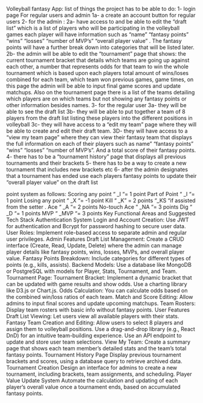 Volleyball fantasy App: 
list of things the project has to be able to do: 
1- login page For regular users and admin
 1a- a create an account button for regular users
 2- for the admin : 
2a- have access to and be able to edit the “draft list” which is a list of players who will be participating in the volleyball games each player will have information such as “name” “fantasy points” “wins” “losses” “number of MVP’s” “overall player value” . The fantasy points will have a further break down into categories that will be listed later.
 2b- the admin will be able to edit the “tournament” page that shows: the current tournament bracket that details which teams are going up against each other, a number that represents odds for that team to win the whole tournament which is based upon each players total amount of wins/loses combined for each team, which team won previous games, game times, on this page the admin will be able to input final game scores and update matchups. Also on the tournament page there is a list of the teams detailing which players are on which teams but not showing any fantasy points or other information besides names. 
3- for the regular user 
3a- they will be able to see the draft list
 3b- they will be able to put together a team of 8 players from the draft list listing these players into the different positions in volleyball
 3c- they will have access to a “edit my team” page where they will be able to create and edit their draft team.
 3D- 
they will have access to a “view my team page” where they can view their fantasy team that displays the full information on each of their players such as name” “fantasy points” “wins” “losses” “number of MVP’s”. And a total score of their fantasy points.
 4- there has to be a “tournament history” page that displays all previous tournaments and their brackets 
5- there has to be a way to create a new tournament that includes new brackets etc
 6- after the admin designates that a tournament has ended use each players fantasy points to update their “overall player value” on the draft list 


 point system as follows:
 Scoring any point “ _I “= 1 point 
Part of Point “ _I “= 1 point 
Losing any point “ _X “= -1 point 
Kill “ _K” = 2 points
 “_KS “if assisted from the setter
. Ace “ _A “= 2 points 
No-touch Ace “ _NA “= 3 points
 Dig “ _D “= 1 points 
MVP “ _MVP “= 3 points
Key Functional Areas and Suggested Tech Stack
Authentication System
Login and Account Creation: Use JWT for authentication and Bcrypt for password hashing to secure user data.
User Roles: Implement role-based access to separate admin and regular user privileges.
Admin Features
Draft List Management: Create a CRUD interface (Create, Read, Update, Delete) where the admin can manage player details like fantasy points, wins, losses, MVPs, and overall player value.
Fantasy Points Breakdown: Include categories for different types of points (e.g., kills, assists).
Backend Models: Use a database like MongoDB or PostgreSQL with models for Player, Stats, Tournament, and Team.
Tournament Page:
Tournament Bracket: Implement a dynamic bracket that can be updated with game results and show odds. Use a charting library like D3.js or Chart.js.
Odds Calculation: You can calculate odds based on the combined win/loss ratios of each team.
Match and Score Editing: Allow admins to input final scores and update upcoming matchups.
Team Rosters: Display team rosters with basic info without fantasy points.
User Features
Draft List Viewing: Let users view all available players with their stats.
Fantasy Team Creation and Editing:
Allow users to select 8 players and assign them to volleyball positions. Use a drag-and-drop library (e.g., React DnD) for an intuitive team-building experience.
Use an API endpoint to update and store user team selections.
View My Team: Create a summary page that shows each team member’s detailed stats and the team’s total fantasy points.
Tournament History Page
Display previous tournament brackets and scores, using a database query to retrieve archived data.
Tournament Creation
Design an interface for admins to create a new tournament, including brackets, team assignments, and scheduling.
Player Value Update System
Automate the calculation and updating of each player’s overall value once a tournament ends, based on accumulated fantasy points.
